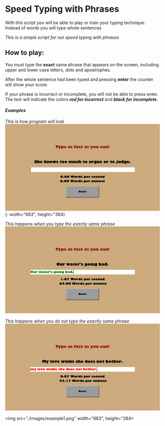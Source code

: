 # **Speed Typing with Phrases**

With this script you will be able to play or train your typing technique. Instead of words you will type whole sentences

*This is a simple script for run speed typing with phrases*

## **How to play:**

You must type the **exact** same phrase that appears on the screen, including upper and lower case letters, dots and apostrophes.

After the whole sentence had been typed and pressing **enter** the counter will show your score.

If your phrase is incorrect or incomplete, you will not be able to press enter. The text will indicate the colors ***red for incorrect*** and ***black for incomplete.***

#### *Examples*

*This is how program will look*
![Example_1](./images/example1.png){: width="683", height="384}

*This happens when you type the exactly same phrase*
![Example_2](./images/example2.png)

*This happens when you do not type the exactly same phrase*
![Example_3](./images/example3.png)

<img src="./images/example1.png" width="683", height="384>